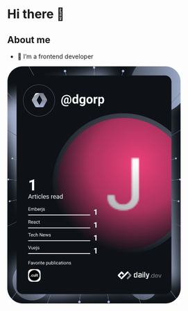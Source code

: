 # Hi there 👋

<!--
**dgorp/dgorp** is a ✨ _special_ ✨ repository because its `README.md` (this file) appears on your GitHub profile.

Here are some ideas to get you started:

- 🔭 I’m currently working on ...
- 👯 I’m looking to collaborate on ...
- 🤔 I’m looking for help with ...
- 💬 Ask me about ...
- 📫 How to reach me: ...
- 😄 Pronouns: ...
- ⚡ Fun fact: ...
-->

## About me

- 🌱 I’m a frontend developer

<a href="https://app.daily.dev/dgorp"><img src="https://github.com/dgorp/dgorp/blob/main/devcard.svg" width="400" alt="Jorge Martinez's Dev Card"/></a>
